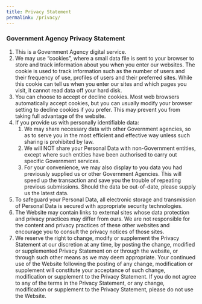```yaml
---
title: Privacy Statement
permalink: /privacy/
---
```

<h3>Government Agency Privacy Statement</h3>
<ol>
  <li>This is a Government Agency digital service.</li>
  <li>We may use “cookies”, where a small data file is sent to your browser to store and track information about you when you enter our websites. The cookie is used to track information such as the number of users and their frequency of use, profiles of users and their preferred sites. While this cookie can tell us when you enter our sites and which pages you visit, it cannot read data off your hard disk.</li>
  <li>You can choose to accept or decline cookies. Most web browsers automatically accept cookies, but you can usually modify your browser setting to decline cookies if you prefer. This may prevent you from taking full advantage of the website.</li>
  <li>If you provide us with personally identifiable data:
    <ol start="a">
      <li>We may share necessary data with other Government agencies, so as to serve you in the most efficient and effective way unless such sharing is prohibited by law.</li>
      <li>We will NOT share your Personal Data with non-Government entities, except where such entities have been authorised to carry out specific Government services.</li>
      <li>For your convenience, we may also display to you data you had previously supplied us or other Government Agencies. This will speed up the transaction and save you the trouble of repeating previous submissions. Should the data be out-of-date, please supply us the latest data.</li>
    </ol>
  </li>
  <li>To safeguard your Personal Data, all electronic storage and transmission of Personal Data is secured with appropriate security technologies.</li>
  <li>The Website may contain links to external sites whose data protection and privacy practices may differ from ours. We are not responsible for the content and privacy practices of these other websites and encourage you to consult the privacy notices of those sites.</li>
  <li>We reserve the right to change, modify or supplement the Privacy Statement at our discretion at any time, by posting the change, modified or supplemented Privacy Statement on or through the website, or through such other means as we may deem appropriate. Your continued use of the Website following the posting of any change, modification or supplement will constitute your acceptance of such change, modification or supplement to the Privacy Statement. If you do not agree to any of the terms in the Privacy Statement, or any change, modification or supplement to the Privacy Statement, please do not use the Website.</li>
</ol>